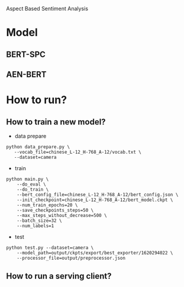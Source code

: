 Aspect Based Sentiment Analysis

# Model
## BERT-SPC
## AEN-BERT

# How to run?
## How to train a new model?

- data prepare

```
python data_prepare.py \
   --vocab_file=chinese_L-12_H-768_A-12/vocab.txt \
   --dataset=camera
```

- train

```
python main.py \
    --do_eval \
    --do_train \
    --bert_config_file=chinese_L-12_H-768_A-12/bert_config.json \
    --init_checkpoint=chinese_L-12_H-768_A-12/bert_model.ckpt \
    --num_train_epochs=20 \
    --save_checkpoints_steps=50 \
    --max_steps_without_decrease=500 \
    --batch_size=32 \
    --num_labels=1
```

- test

```
python test.py --dataset=camera \
	--model_path=output/ckpts/export/best_exporter/1620294022 \
	--processor_file=output/preprocessor.json
```

## How to run a serving client?
